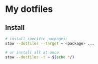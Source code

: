 # My dotfiles

## Install
```bash
# install specific packages:
stow --dotfiles --target ~ <package> ...

# or install all at once
stow --dotfiles -t ~ $(echo */)
```
